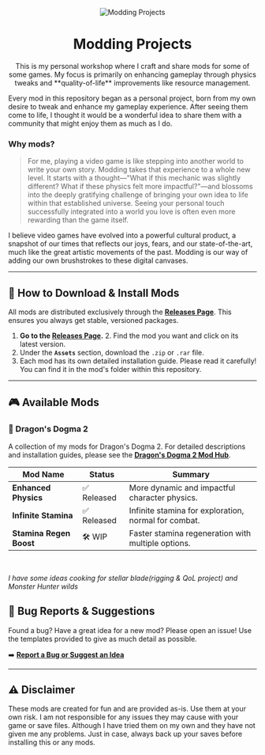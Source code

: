 <p align="center">
  <img src="https://i.imgur.com/your-banner-image.png" alt="Modding Projects"/>
</p>

<h1 align="center">Modding Projects</h1>

<p align="center">
  This is my personal workshop where I craft and share mods for some of some games. My focus is primarily on enhancing gameplay through physics tweaks and **quality-of-life** improvements like resource management.
</p>

Every mod in this repository began as a personal project, born from my own desire to tweak and enhance my gameplay experience. After seeing them come to life, I thought it would be a wonderful idea to share them with a community that might enjoy them as much as I do.

### Why mods?
> For me, playing a video game is like stepping into another world to write your own story. Modding takes that experience to a whole new level. It starts with a thought—"What if this mechanic was slightly different? What if these physics felt more impactful?"—and blossoms into the deeply gratifying challenge of bringing your own idea to life within that established universe. Seeing your personal touch successfully integrated into a world you love is often even more rewarding than the game itself.

I believe video games have evolved into a powerful cultural product, a snapshot of our times that reflects our joys, fears, and our state-of-the-art, much like the great artistic movements of the past. Modding is our way of adding our own brushstrokes to these digital canvases.

---

## 🚀 How to Download & Install Mods

All mods are distributed exclusively through the **[Releases Page](https://github.com/mauricios11/videogame_modding/releases)**. This ensures you always get stable, versioned packages.

1.  **Go to the [Releases Page](https://github.com/mauricios11/videogame_modding/releases).** 2.  Find the mod you want and click on its latest version.
3.  Under the **`Assets`** section, download the `.zip` or `.rar` file.
4.  Each mod has its own detailed installation guide. Please read it carefully! You can find it in the mod's folder within this repository.

---

## 🎮 Available Mods

### 🐉 Dragon's Dogma 2

A collection of my mods for Dragon's Dogma 2. For detailed descriptions and installation guides, please see the **[Dragon's Dogma 2 Mod Hub](./Dragons_Dogma_2/)**.

| Mod Name                                       | Status      | Summary                                                 |
| ---------------------------------------------- | ----------- | ------------------------------------------------------- |
| **Enhanced Physics** | ✅ Released  | More dynamic and impactful character physics.           |
| **Infinite Stamina** | ✅ Released  | Infinite stamina for exploration, normal for combat.    |
| **Stamina Regen Boost** | 🛠️ WIP       | Faster stamina regeneration with multiple options.      |
                    

<br/>

*I have some ideas cooking for stellar blade(rigging & QoL project) and Monster Hunter wilds*


## 🐞 Bug Reports & Suggestions
Found a bug? Have a great idea for a new mod? Please open an issue! Use the templates provided to give as much detail as possible.

➡️ **[Report a Bug or Suggest an Idea](https://github.com/mauricios11/videogame_modding/issues/new/choose)** 

---

## ⚠️ Disclaimer

These mods are created for fun and are provided as-is. Use them at your own risk. I am not responsible for any issues they may cause with your game or save files. Although I have tried them on my own and they have not given me any problems. Just in case, always back up your saves before installing this or any mods.